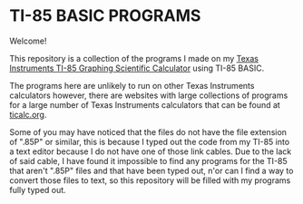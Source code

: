 # TI-85 BASIC PROGRAMS

Welcome!

This repository is a collection of the programs I made on my [Texas Instruments TI-85 Graphing Scientific Calculator](https://en.wikipedia.org/wiki/TI-85) using TI-85 BASIC.

The programs here are unlikely to run on other Texas Instruments calculators however, there are websites with large collections of programs for a large number of Texas Instruments calculators that can be found at [ticalc.org](https://www.ticalc.org/).

Some of you may have noticed that the files do not have the file extension of ".85P" or similar, this is because I typed out the code from my TI-85 into a text editor because I do not have one of those link cables. Due to the lack of said cable, I have found it impossible to find any programs for the TI-85 that aren't ".85P" files and that have been typed out, n'or can I find a way to convert those files to text, so this repository will be filled with my programs fully typed out.

